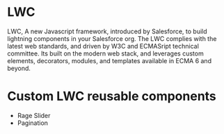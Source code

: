 # LWC
LWC, A new Javascript framework, introduced by Salesforce, to build lightning components in your Salesforce org. The LWC complies with the latest web standards, and driven by W3C and ECMASript technical committee. Its built on the modern web stack, and leverages custom elements, decorators, modules, and templates available in ECMA 6 and beyond.

# Custom LWC reusable components

- Rage Slider
- Pagination
